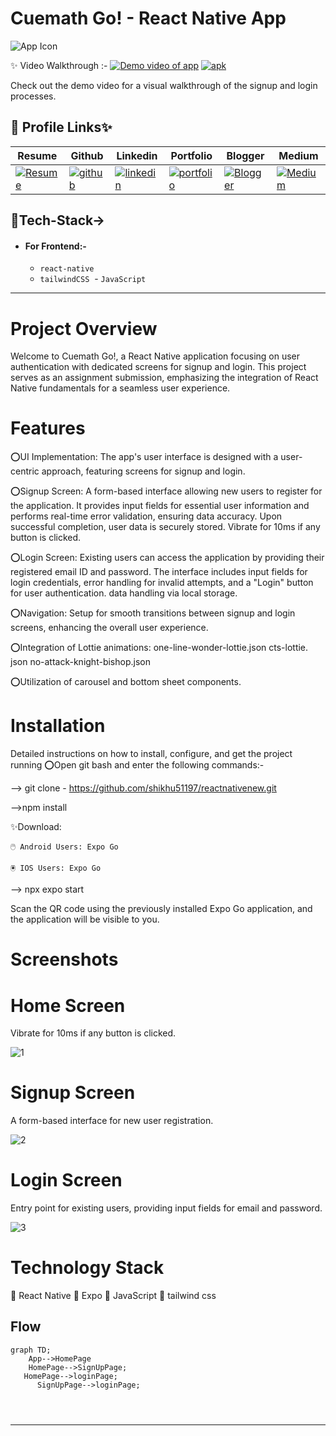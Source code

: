 
# Cuemath Go! - React Native App

![App Icon](https://github.com/shikhu51197/reactnativenew/assets/107506646/bcba31a2-17f1-4f8e-a10c-e797b1ed699e)


✨   Video Walkthrough :-  <a href="https://drive.google.com/file/d/1NJDhdEaZ98qPdkkhWmbgxSUCwXUeloPL/view?usp=drive_link">![Demo video of app](https://img.shields.io/badge/Demo_Video_Of_App-Click_ME-brightgreen.svg?style=plastic&logo=YouTube&logoColor=red)</a> 
<a href="https://drive.google.com/file/d/1NJDhdEaZ98qPdkkhWmbgxSUCwXUeloPL/view?usp=drive_link">![apk](https://img.shields.io/badge/Apk-Click_ME-brightgreen.svg?style=plastic&logo=YouTube&logoColor=blue)</a>

Check out the demo video for a visual walkthrough of the signup and login processes.

## 🔗 Profile Links✨




| Resume | Github                                                                                                                                   | Linkedin                                                                                                                                                            | Portfolio                                                                                                                                    | Blogger                                                                                                                                                           | Medium                                                                                                                                    |
| ------------- | ---------------------------------------------------------------------------------------------------------------------------------------- | ------------------------------------------------------------------------------------------------------------------------------------------------------------------- | -------------------------------------------------------------------------------------------------------------------------------------------- | -------------------------------------------------------------------------------------------------------------------------------------------- | -------------------------------------------------------------------------------------------------------------------------------------------- |
| [![Resume](https://img.shields.io/badge/my_Resume-E75480?style=for-the-badge&logo=ko-fi&logoColor=white)](https://drive.google.com/file/d/1YE62u2ChjmlR-EKeqZ75UvFMg_KcY86T/view?usp=sharing) | [![github](https://img.shields.io/badge/github-1DA1F2?style=for-the-badge&logo=github&logoColor=white)](https://github.com/shikhu51197/)| [![linkedin](https://img.shields.io/badge/linkedin-0A66C2?style=for-the-badge&logo=linkedin&logoColor=white)](https://www.linkedin.com/in/shikha-gupta-12a2b5199) |[![portfolio](https://img.shields.io/badge/my_portfolio-18A303?style=for-the-badge&logo=ionic&logoColor=white)](https://shikhu51197.github.io/) |[![Blogger](https://img.shields.io/badge/Blogger-FE5A1D?style=for-the-badge&logo=Blogger&logoColor=white)](https://wwwartificial-intelligence.blogspot.com/) |[![Medium](https://img.shields.io/badge/Medium-000?style=for-the-badge&logo=Medium&logoColor=white)](https://medium.com/@sg780060) |  


## 💫Tech-Stack->

- #### For Frontend:-
   - `react-native`
   - `tailwindCSS`
   - `JavaScript `

   
---
# Project Overview
Welcome to Cuemath Go!, a React Native application focusing on user authentication with dedicated screens for signup and login. This project serves as an assignment submission, emphasizing the integration of React Native fundamentals for a seamless user experience.

# Features
⭕UI Implementation: The app's user interface is designed with a user-centric approach, featuring screens for signup and login.

⭕Signup Screen: A form-based interface allowing new users to register for the application. It provides input fields for essential user information and performs real-time error validation, ensuring data accuracy. Upon successful completion, user data is securely stored.  Vibrate for 10ms if any button is clicked. 

⭕Login Screen: Existing users can access the application by providing their registered email ID and password. The interface includes input fields for login credentials, error handling for invalid attempts, and a "Login" button for user authentication. data handling via local storage.

⭕Navigation: Setup for smooth transitions between signup and login screens, enhancing the overall user experience.

⭕Integration of Lottie animations:
one-line-wonder-lottie.json
cts-lottie. json
no-attack-knight-bishop.json

⭕Utilization of carousel and bottom sheet components.

# Installation
Detailed instructions on how to install, configure, and get the project running
⭕Open git bash and enter the following commands:-
  
  --> git clone - https://github.com/shikhu51197/reactnativenew.git

  -->npm install
  
✨Download:

    🖱️ Android Users: Expo Go

    🖲️ IOS Users: Expo Go

 -->  npx expo start
  
Scan the QR code using the previously installed Expo Go application, and the application will be visible to you.

# Screenshots


# Home Screen
Vibrate for 10ms if any button is clicked. 

![1](https://github.com/shikhu51197/reactnativenew/assets/107506646/0f8da575-dd40-4259-841c-97c2d040ac00)


# Signup Screen
A form-based interface for new user registration.

![2](https://github.com/shikhu51197/reactnativenew/assets/107506646/2e3a2894-3cfe-4b4a-a8b4-267ecaac7c42)

# Login Screen
Entry point for existing users, providing input fields for email and password.

![3](https://github.com/shikhu51197/reactnativenew/assets/107506646/f230ec2b-5583-4e6f-b226-1a847a2aae2b)

# Technology Stack

💫 React Native
💫 Expo
💫 JavaScript
💫 tailwind css


## Flow

```mermaid
graph TD;
    App-->HomePage
    HomePage-->SignUpPage;
   HomePage-->loginPage;
      SignUpPage-->loginPage;
    

     
```

---
